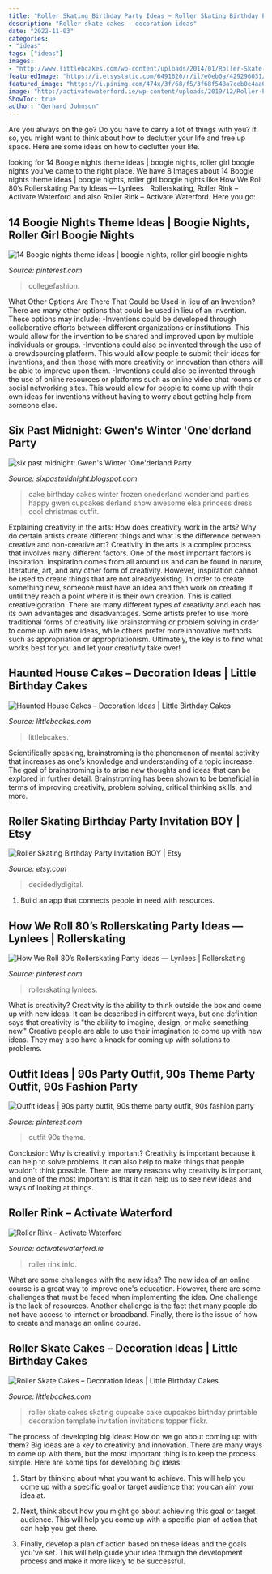 ```yaml
---
title: "Roller Skating Birthday Party Ideas ~ Roller Skating Birthday Party Invitation Boy"
description: "Roller skate cakes – decoration ideas"
date: "2022-11-03"
categories:
- "ideas"
tags: ["ideas"]
images:
- "http://www.littlebcakes.com/wp-content/uploads/2014/01/Roller-Skate-Cupcake-Cakes.jpg"
featuredImage: "https://i.etsystatic.com/6491620/r/il/e0eb0a/429296031/il_794xN.429296031_mxi9.jpg"
featured_image: "https://i.pinimg.com/474x/3f/68/f5/3f68f548a7ceb0e4aa0bf0e8fc1e170e--boogie-nights-college-fashion.jpg"
image: "http://activatewaterford.ie/wp-content/uploads/2019/12/Roller-Party-640x480.jpg"
ShowToc: true
author: "Gerhard Johnson"
---
```



Are you always on the go? Do you have to carry a lot of things with you? If so, you might want to think about how to declutter your life and free up space. Here are some ideas on how to declutter your life.

	

		
looking for 14 Boogie nights theme ideas | boogie nights, roller girl boogie nights you've came to the right place. We have 8 Images about 14 Boogie nights theme ideas | boogie nights, roller girl boogie nights like How We Roll 80’s Rollerskating Party Ideas — Lynlees | Rollerskating, Roller Rink – Activate Waterford and also Roller Rink – Activate Waterford. Here you go:
		
    
## 14 Boogie Nights Theme Ideas | Boogie Nights, Roller Girl Boogie Nights

<img loading=lazy src="https://i.pinimg.com/474x/3f/68/f5/3f68f548a7ceb0e4aa0bf0e8fc1e170e--boogie-nights-college-fashion.jpg" onerror="this.onerror=null;this.src='https://tse4.mm.bing.net/th?id=OIP.NezDivpitvJ7EUcNcyhjRQAAAA&amp;pid=15.1';" alt="14 Boogie nights theme ideas | boogie nights, roller girl boogie nights">

_Source: pinterest.com_

>collegefashion. 

	

What Other Options Are There That Could be Used in lieu of an Invention?
There are many other options that could be used in lieu of an invention. These options may include: 
-Inventions could be developed through collaborative efforts between different organizations or institutions. This would allow for the invention to be shared and improved upon by multiple individuals or groups. 
-Inventions could also be invented through the use of a crowdsourcing platform. This would allow people to submit their ideas for inventions, and then those with more creativity or innovation than others will be able to improve upon them. 
-Inventions could also be invented through the use of online resources or platforms such as online video chat rooms or social networking sites. This would allow for people to come up with their own ideas for inventions without having to worry about getting help from someone else.

    
## Six Past Midnight: Gwen&#039;s Winter &#039;One&#039;derland Party

<img loading=lazy src="http://1.bp.blogspot.com/-FJR5vbyiyQQ/Tw8uUZklT1I/AAAAAAAAMVY/HTMg1iV4cIk/s1600/DSC_2388.jpg" onerror="this.onerror=null;this.src='https://tse2.mm.bing.net/th?id=OIP.BBRHNI0mntuAeDvPLAfPJQHaLI&amp;pid=15.1';" alt="six past midnight: Gwen&#039;s Winter &#039;One&#039;derland Party">

_Source: sixpastmidnight.blogspot.com_

>cake birthday cakes winter frozen onederland wonderland parties happy gwen cupcakes derland snow awesome elsa princess dress cool christmas outfit. 

	

Explaining creativity in the arts: How does creativity work in the arts? Why do certain artists create different things and what is the difference between creative and non-creative art?
Creativity in the arts is a complex process that involves many different factors. One of the most important factors is inspiration. Inspiration comes from all around us and can be found in nature, literature, art, and any other form of creativity. However, inspiration cannot be used to create things that are not alreadyexisting. In order to create something new, someone must have an idea and then work on creating it until they reach a point where it is their own creation. This is called creativeigoration. There are many different types of creativity and each has its own advantages and disadvantages. Some artists prefer to use more traditional forms of creativity like brainstorming or problem solving in order to come up with new ideas, while others prefer more innovative methods such as appropriation or appropriationism. Ultimately, the key is to find what works best for you and let your creativity take over!

    
## Haunted House Cakes – Decoration Ideas | Little Birthday Cakes

<img loading=lazy src="https://www.littlebcakes.com/wp-content/uploads/2014/01/Haunted-House-Cake-Images.jpg" onerror="this.onerror=null;this.src='https://tse3.mm.bing.net/th?id=OIP.79qyNmKyFWRtCuJzuQdXVgHaJ4&amp;pid=15.1';" alt="Haunted House Cakes – Decoration Ideas | Little Birthday Cakes">

_Source: littlebcakes.com_

>littlebcakes. 

	

Scientifically speaking, brainstroming is the phenomenon of mental activity that increases as one’s knowledge and understanding of a topic increase. The goal of brainstroming is to arise new thoughts and ideas that can be explored in further detail. Brainstroming has been shown to be beneficial in terms of improving creativity, problem solving, critical thinking skills, and more.

    
## Roller Skating Birthday Party Invitation BOY | Etsy

<img loading=lazy src="https://i.etsystatic.com/6491620/r/il/e0eb0a/429296031/il_794xN.429296031_mxi9.jpg" onerror="this.onerror=null;this.src='https://tse3.mm.bing.net/th?id=OIP.vuwnX_0WFghOdPoLuVnDoQHaKX&amp;pid=15.1';" alt="Roller Skating Birthday Party Invitation BOY | Etsy">

_Source: etsy.com_

>decidedlydigital. 

	

1. Build an app that connects people in need with resources.

    
## How We Roll 80’s Rollerskating Party Ideas — Lynlees | Rollerskating

<img loading=lazy src="https://i.pinimg.com/736x/4f/9f/f1/4f9ff14ba901c671cd2d7e453ece1f11.jpg" onerror="this.onerror=null;this.src='https://tse3.mm.bing.net/th?id=OIP.QBfZbGMAgNArjtCTD64jXAHaIp&amp;pid=15.1';" alt="How We Roll 80’s Rollerskating Party Ideas — Lynlees | Rollerskating">

_Source: pinterest.com_

>rollerskating lynlees. 

	

What is creativity?
Creativity is the ability to think outside the box and come up with new ideas. It can be described in different ways, but one definition says that creativity is "the ability to imagine, design, or make something new." Creative people are able to use their imagination to come up with new ideas. They may also have a knack for coming up with solutions to problems.

    
## Outfit Ideas | 90s Party Outfit, 90s Theme Party Outfit, 90s Fashion Party

<img loading=lazy src="https://i.pinimg.com/736x/5d/e3/6a/5de36a5759310d97367772dd689a92c9--s-party-outfit-ideas.jpg" onerror="this.onerror=null;this.src='https://tse4.mm.bing.net/th?id=OIP.v1TGzXZKadlhTIy7I9q0bAHaHa&amp;pid=15.1';" alt="Outfit ideas | 90s party outfit, 90s theme party outfit, 90s fashion party">

_Source: pinterest.com_

>outfit 90s theme. 

	

Conclusion: Why is creativity important?
Creativity is important because it can help to solve problems. It can also help to make things that people wouldn't think possible. There are many reasons why creativity is important, and one of the most important is that it can help us to see new ideas and ways of looking at things.

    
## Roller Rink – Activate Waterford

<img loading=lazy src="http://activatewaterford.ie/wp-content/uploads/2019/12/Roller-Party-640x480.jpg" onerror="this.onerror=null;this.src='https://tse1.mm.bing.net/th?id=OIP.JXhQocTuJbyaKOUsccnORAHaFj&amp;pid=15.1';" alt="Roller Rink – Activate Waterford">

_Source: activatewaterford.ie_

>roller rink info. 

	

What are some challenges with the new idea?
The new idea of an online course is a great way to improve one's education. However, there are some challenges that must be faced when implementing the idea. One challenge is the lack of resources. Another challenge is the fact that many people do not have access to internet or broadband. Finally, there is the issue of how to create and manage an online course.

    
## Roller Skate Cakes – Decoration Ideas | Little Birthday Cakes

<img loading=lazy src="http://www.littlebcakes.com/wp-content/uploads/2014/01/Roller-Skate-Cupcake-Cakes.jpg" onerror="this.onerror=null;this.src='https://tse1.mm.bing.net/th?id=OIP.Yf8B2gmH_W1G1oj9oNCKCQHaF5&amp;pid=15.1';" alt="Roller Skate Cakes – Decoration Ideas | Little Birthday Cakes">

_Source: littlebcakes.com_

>roller skate cakes skating cupcake cake cupcakes birthday printable decoration template invitation invitations topper flickr. 

	

The process of developing big ideas: How do we go about coming up with them?
Big ideas are a key to creativity and innovation. There are many ways to come up with them, but the most important thing is to keep the process simple. Here are some tips for developing big ideas:
1. Start by thinking about what you want to achieve. This will help you come up with a specific goal or target audience that you can aim your idea at.

2. Next, think about how you might go about achieving this goal or target audience. This will help you come up with a specific plan of action that can help you get there.

3. Finally, develop a plan of action based on these ideas and the goals you’ve set. This will help guide your idea through the development process and make it more likely to be successful.

